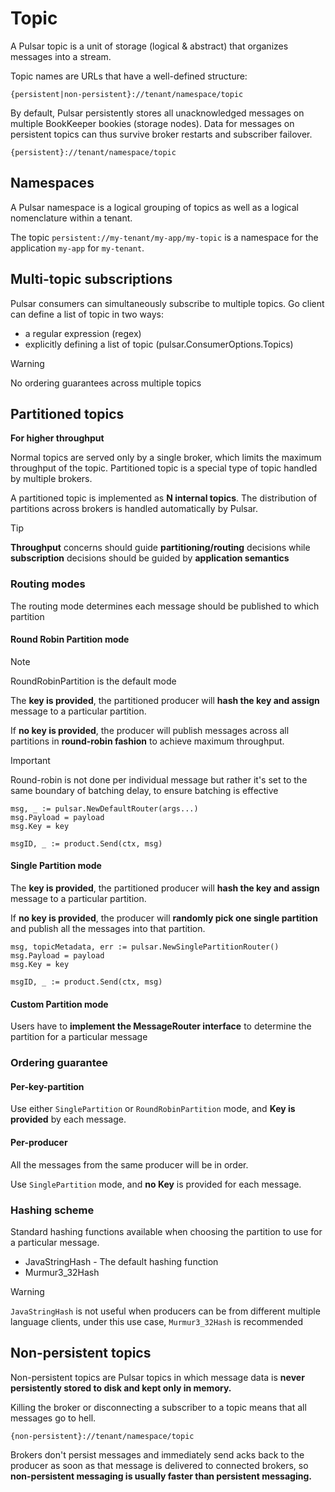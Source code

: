 # Topic

A Pulsar topic is a unit of storage (logical & abstract) that organizes messages into a stream.

Topic names are URLs that have a well-defined structure:
```
{persistent|non-persistent}://tenant/namespace/topic
```

By default, Pulsar persistently stores all unacknowledged messages 
on multiple BookKeeper bookies (storage nodes). 
Data for messages on persistent topics can thus survive broker restarts and subscriber failover.

```
{persistent}://tenant/namespace/topic
```

## Namespaces

A Pulsar namespace is a logical grouping of topics as well as a logical nomenclature 
within a tenant.

The topic `persistent://my-tenant/my-app/my-topic` is a namespace for 
the application `my-app` for `my-tenant`.

## Multi-topic subscriptions

Pulsar consumers can simultaneously subscribe to multiple topics.
Go client can define a list of topic in two ways:

- a regular expression (regex)
- explicitly defining a list of topic (pulsar.ConsumerOptions.Topics)

> [!WARNING]   
> No ordering guarantees across multiple topics

## Partitioned topics

**For higher throughput**

Normal topics are served only by a single broker, which limits the maximum throughput of the topic. 
Partitioned topic is a special type of topic handled by multiple brokers.

A partitioned topic is implemented as **N internal topics**. 
The distribution of partitions across brokers is handled automatically by Pulsar.

> [!TIP]   
> **Throughput** concerns should guide **partitioning/routing** decisions 
> while **subscription** decisions should be guided by **application semantics**

### Routing modes

The routing mode determines each message should be published to which partition

#### Round Robin Partition mode

> [!NOTE]   
> RoundRobinPartition is the default mode

The **key is provided**, 
the partitioned producer will **hash the key and assign** message to a particular partition.

If **no key is provided**, 
the producer will publish messages across all partitions in **round-robin fashion** 
to achieve maximum throughput.

> [!IMPORTANT]  
> Round-robin is not done per individual message 
> but rather it's set to the same boundary of batching delay, to ensure batching is effective

```
msg, _ := pulsar.NewDefaultRouter(args...)
msg.Payload = payload
msg.Key = key

msgID, _ := product.Send(ctx, msg)
```

#### Single Partition mode

The **key is provided**,
the partitioned producer will **hash the key and assign** message to a particular partition.

If **no key is provided**,
the producer will **randomly pick one single partition** and publish all the messages into
that partition.

```
msg, topicMetadata, err := pulsar.NewSinglePartitionRouter()
msg.Payload = payload
msg.Key = key

msgID, _ := product.Send(ctx, msg)
```

#### Custom Partition mode

Users have to **implement the MessageRouter interface** to determine the partition 
for a particular message

### Ordering guarantee

#### Per-key-partition

Use either `SinglePartition` or `RoundRobinPartition` mode, and **Key is provided** by each message.

#### Per-producer

All the messages from the same producer will be in order.

Use `SinglePartition` mode, and **no Key** is provided for each message.

### Hashing scheme

Standard hashing functions available when choosing the partition to use for a particular message.

- JavaStringHash - The default hashing function
- Murmur3_32Hash

> [!WARNING]  
> `JavaStringHash` is not useful when producers can be from different multiple language clients,
> under this use case, `Murmur3_32Hash` is recommended

## Non-persistent topics

Non-persistent topics are Pulsar topics in which message data is **never persistently stored to disk 
and kept only in memory.**

Killing the broker or disconnecting a subscriber to a topic means that all messages go to hell.

```
{non-persistent}://tenant/namespace/topic
```

Brokers don't persist messages and immediately send acks back to the producer 
as soon as that message is delivered to connected brokers, so **non-persistent messaging is usually 
faster than persistent messaging.**
